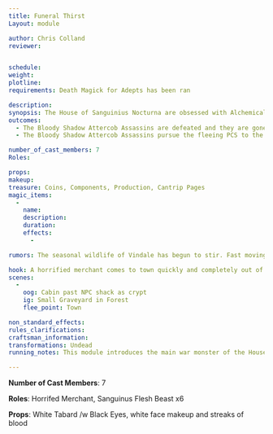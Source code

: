 ```yaml
---
title: Funeral Thirst
Layout: module

author: Chris Colland
reviewer: 


schedule:
weight: 
plotline: 
requirements: Death Magick for Adepts has been ran

description: 
synopsis: The House of Sanguinius Nocturna are obsessed with Alchemical perfection of the Flesh. The Sanguinus Flesh Beast is their greatest creation in recent memory, but they require fresh flesh once a year like the Vampires require Blood to survive. They have been stalking the woods seeking fresh flesh to consume to sustain themselves but they have not been lucky in their harvest. As a result they have become desperate and begun digging up a public Graveyard in the forest. At this point dead flesh is better than nothing, it is the equivalent to a Vampire drinking Animal blood when feral and on the verge of Bloodlust. This was observed by a merchant on the road and he comes to town quickly and out of breath absolutely horrified that he saw these Flesh Beasts eating corpses.  
outcomes: 
  - The Bloody Shadow Attercob Assassins are defeated and they are gone for now…
  - The Bloody Shadow Attercob Assassins pursue the fleeing PCS to the towns edge and then lurk in the darkness till they find a victim for 30 minutes after the module…

number_of_cast_members: 7
Roles: 

props: 
makeup: 
treasure: Coins, Components, Production, Cantrip Pages
magic_items:
  - 
    name: 
    description:  
    duration: 
    effects: 
      - 

rumors: The seasonal wildlife of Vindale has begun to stir. Fast moving shadows and glowing eyes have become common sightings outside the city walls now.

hook: A horrified merchant comes to town quickly and completely out of breath. Horrified by what he saw passing a small graveyard, large corpse dripping with blood and decayed flesh eating a freshly dug up corpse.
scenes: 
  - 
    oog: Cabin past NPC shack as crypt 
    ig: Small Graveyard in Forest
    flee_point: Town

non_standard_effects: 
rules_clarifications: 
craftsman_information: 
transformations: Undead
running_notes: This module introduces the main war monster of the House Sanguinus Nocturna, the Flesh Beast. An abomination made of flesh and alchemy. This beast sustains on flesh alone like a Vampire feed on blood. When the players encounter the beasts, they are in a “blood frenzy” and feasting on dead flesh. To these beasts this is a last resort, like Vampires avoid animal blood, dead flesh isn’t nearly as nourishing as living or freshly killed flesh. The PCs will find them in the middle of a feeding frenzy in a small graveyard, normally they are not like this.

---
```


**Number of Cast Members**: 7

**Roles**: Horrifed Merchant, Sanguinus Flesh Beast x6

**Props**: White Tabard /w Black Eyes, white face makeup and streaks of blood



